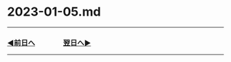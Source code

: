 # 2023-01-05.md

---

### [◀️前日へ](https://github.com/yuasys/chatty-journal/blob/main/2023/01/2023-01-04.md)&emsp;&emsp;&emsp;&emsp;[翌日へ▶️](https://github.com/yuasys/chatty-journal/blob/main/2023/01/2023-01-06.md)

---
